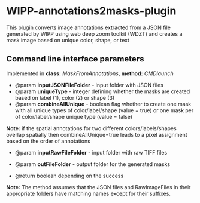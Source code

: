 # WIPP-annotations2masks-plugin

This plugin converts image annotations extracted from a JSON file generated by WIPP using web deep zoom toolkit (WDZT) and creates a mask image based on unique color, shape, or text 


## Command line interface parameters


Implemented in **class:** *MaskFromAnnotations*, **method:**  *CMDlaunch*

- @param **inputJSONFileFolder** - input folder with JSON files
- @param **uniqueType** - integer defining whether the masks are created based on label (1), color (2) or shape (3)
- @param **combineAllUnique** - boolean flag whether to create one mask with all unique types of color/label/shape (value = true) or one mask per of color/label/shape unique type (value = false)

**Note:** if the spatial annotations for two different colors/labels/shapes overlap spatially then combineAllUnique=true leads to a pixel assignment based on the order of annotations 

 
- @param **inputRawFileFolder** - input folder with raw TIFF files
- @param **outFileFolder** - output folder for the generated masks

- @return boolean depending on the success

**Note:** The method assumes that the JSON files and RawImageFiles in their appropriate folders have matching names except for their suffixes. 


